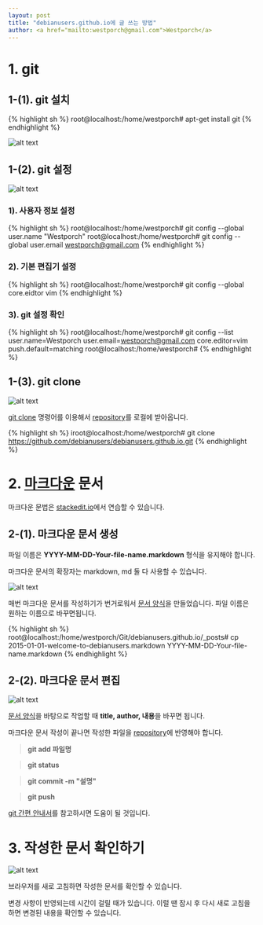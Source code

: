 ```yaml
---                               
layout: post
title: "debianusers.github.io에 글 쓰는 방법" 
author: <a href="mailto:westporch@gmail.com">Westporch</a>
---
```


# 1. git

## 1-(1). git 설치

{% highlight sh %}
root@localhost:/home/westporch# apt-get install git
{% endhighlight %}

 ![alt text](https://lh3.googleusercontent.com/-76XQQsw34nQ/Vs0PHrJkHFI/AAAAAAAACdg/FDnybSEE5Os/s512-Ic42/1.%252520git%252520%2525EC%252584%2525A4%2525EC%2525B9%252598_2016_02_23_09_16_42_751.png "git을 설치하는 모습")  

## 1-(2). git 설정

 ![alt text](https://lh3.googleusercontent.com/-XQ_Aj7k8Uz8/Vs0PHOQV_lI/AAAAAAAACdc/BafNfQVCWhE/s512-Ic42/2.%252520git%252520%2525EC%252584%2525A4%2525EC%2525A0%252595_2016_02_23_10_41_44_242.png "git을 설정하는 모습")  

### 1). 사용자 정보 설정

{% highlight sh %}
root@localhost:/home/westporch# git config --global user.name "Westporch"
root@localhost:/home/westporch# git config --global user.email westporch@gmail.com
{% endhighlight %}

### 2). 기본 편집기 설정

{% highlight sh %}
root@localhost:/home/westporch# git config --global core.eidtor vim
{% endhighlight %}

### 3). git 설정 확인

{% highlight sh %}
root@localhost:/home/westporch# git config --list
user.name=Westporch
user.email=westporch@gmail.com
core.editor=vim
push.default=matching
root@localhost:/home/westporch# 
{% endhighlight %}


## 1-(3). git clone

![alt text](https://lh3.googleusercontent.com/-2Ta9SgYmKp4/Vs0PHFmy0hI/AAAAAAAACeA/4malpHI5nrA/s512-Ic42/3.%252520git%252520clone_2016_02_23_10_18_25_247.png "git clone을 하는 모습")

[git clone](http://gitref.org/creating/#clone) 명령어를 이용해서 [repository](https://github.com/debianusers/debianusers.github.io.git)를 로컬에 받아옵니다.

{% highlight sh %}
iroot@localhost:/home/westporch# git clone https://github.com/debianusers/debianusers.github.io.git
{% endhighlight %}


# 2. [마크다운](https://guides.github.com/features/mastering-markdown/) 문서 

마크다운 문법은 [stackedit.io](https://stackedit.io/)에서 연습할 수 있습니다.

## 2-(1). 마크다운 문서 생성

파일 이름은 **YYYY-MM-DD-Your-file-name.markdown** 형식을 유지해야 합니다.

마크다운 문서의 확장자는 markdown, md 둘 다 사용할 수 있습니다.

![alt text](https://lh3.googleusercontent.com/-fi2IKiTjaXk/Vs0PIBrKQfI/AAAAAAAACeA/AWrS-F-u3js/s512-Ic42/4-%2525281%252529.%252520%2525EB%2525AC%2525B8%2525EC%252584%25259C%252520%2525EC%252583%25259D%2525EC%252584%2525B1_2016_02_24_10_02_26_14.png "마크다운 문서를 생성하는 모습")

매번 마크다운 문서를 작성하기가 번거로워서 [문서 양식](https://raw.githubusercontent.com/debianusers/debianusers.github.io/master/_posts/2015-01-01-welcome-to-debianusers.markdown)을 만들었습니다. 파일 이름은 원하는 이름으로 바꾸면됩니다.

{% highlight sh %}
root@localhost:/home/westporch/Git/debianusers.github.io/_posts# cp 2015-01-01-welcome-to-debianusers.markdown YYYY-MM-DD-Your-file-name.markdown
{% endhighlight %}

## 2-(2). 마크다운 문서 편집

![alt text](https://lh3.googleusercontent.com/-t86hm6mXutw/Vs0PJKDdkOI/AAAAAAAACeA/AYpt0jjU4Wc/s512-Ic42/4-%2525282%252529.%252520%2525EB%2525AC%2525B8%2525EC%252584%25259C%252520%2525EC%252597%252585%2525EB%2525A1%25259C%2525EB%252593%25259C_2016_02_24_10_03_40_61.png "마크다운 문서를 편집하는 모습")

[문서 양식](https://raw.githubusercontent.com/debianusers/debianusers.github.io/master/_posts/2015-01-01-welcome-to-debianusers.markdown)을 바탕으로 작업할 때 **title, author, 내용**을 바꾸면 됩니다.

마크다운 문서 작성이 끝나면 작성한 파일을 [repository](https://github.com/debianusers/debianusers.github.io.git)에 반영해야 합니다.

> **git add 파일명**

> **git status**

> **git commit -m "설명"**

> **git push**

[git 간편 안내서](https://rogerdudler.github.io/git-guide/index.ko.html)를 참고하시면 도움이 될 것입니다.


# 3. 작성한 문서 확인하기

![alt text](https://lh3.googleusercontent.com/--1bokIylpwY/Vs0PJPxtnNI/AAAAAAAACeA/09hW5n-R-mA/s512-Ic42/5.%252520%2525EC%252597%252585%2525EB%2525A1%25259C%2525EB%252593%25259C%2525EB%252590%25259C%252520%2525EB%2525AC%2525B8%2525EC%252584%25259C%252520%2525ED%252599%252595%2525EC%25259D%2525B8_2016_02_24_10_07_19_911.png "작성한 문서를 웹 브라우저에서 확인하는 모습")

브라우저를 새로 고침하면 작성한 문서를 확인할 수 있습니다.

변경 사항이 반영되는데 시간이 걸릴 때가 있습니다. 이럴 땐 잠시 후 다시 새로 고침을 하면 변경된 내용을 확인할 수 있습니다.
